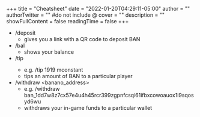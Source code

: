 +++
title = "Cheatsheet"
date = "2022-01-20T04:29:11-05:00"
author = ""
authorTwitter = "" #do not include @
cover = ""
description = ""
showFullContent = false
readingTime = false
+++
- /deposit
  - gives you a link with a QR code to deposit BAN
- /bal
  - shows your balance
- /tip <amount> <player>
  - e.g. /tip 1919 mconstant
  - tips an amount of BAN to a particular player
- /withdraw <banano_address>
  - e.g. /withdraw ban_1dd7w8z7cx57e4u4h45rcr399zgpnfcsqi61ifbxcowoauox1i9sqosyd6wu
  - withdraws your in-game funds to a particular wallet

